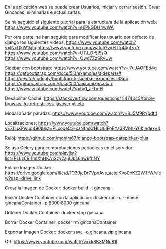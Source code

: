 En la aplicación web se puede crear Usuarios, iniciar y cerrar sesión. Crear Gincanas, eliminarlas e actualizarlas.

Se ha seguido el siguiente tutorial para la estructura de la aplicación web:
https://www.youtube.com/watch?v=e6PkGDH4wWA

Por otra parte, se han seguido para modificar los usuario por defecto de django los siguientes videos:
https://www.youtube.com/watch?v=lNxQkW1kjto
https://www.youtube.com/watch?v=HTIr44gLvxY
https://www.youtube.com/watch?v=UTJ_Dr5I5sQ
https://www.youtube.com/watch?v=Owg7ZzSRvUw

Sidebar con bootstrap:
https://www.youtube.com/watch?v=i7uJAOFEd4g
https://getbootstrap.com/docs/5.0/examples/sidebars/#
https://dev.to/codeply/bootstrap-5-sidebar-examples-38pb
https://getbootstrap.com/docs/5.0/customize/color/
https://www.youtube.com/watch?v=fiv1_J-TmEI

Desabilitar Caché:
https://stackoverflow.com/questions/11474345/force-browser-to-refresh-css-javascript-etc

Modal añadir paradas:
https://www.youtube.com/watch?v=BJ5M9RYpdt4

Localizaciones:
https://www.youtube.com/watch?v=ZLuXPwug490&list=PLxooeC3-xaNfmKrHLU6IFpEYa3RVbh-Y6&index=4

Reloj:
https://github.com/monim67/django-bootstrap-datepicker-plus

Se usa Celery para comprobaciones periodicas en el servidor:
https://www.youtube.com/playlist?list=PLLz6Bi1mIXhHKA1Szy2aj9Jbs6nw9fhNY

Enlace Imagen Docker: https://drive.google.com/file/d/1O39jeDr7VpnAvs_acjeiKVo0pKZ2WTrW/view?usp=drive_link

Crear la imagen de Docker: docker build -t gincana .

Iniciar Docker Container con la aplicación: docker run -d --name gincanaContainer -p 8000:8000 gincana

Detener Docker Container: docker stop gincana 

Borrar Docker Container: docker rm gincanaContainer

Exportar Imagen Docker: docker save -o gincana.zip gincana

QR: https://www.youtube.com/watch?v=xk8K3MNu81I
